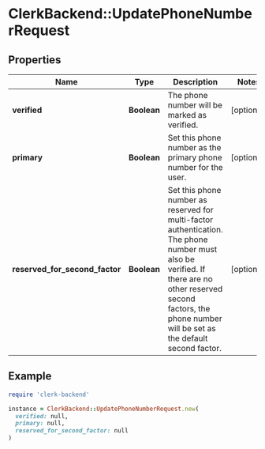 # ClerkBackend::UpdatePhoneNumberRequest

## Properties

| Name | Type | Description | Notes |
| ---- | ---- | ----------- | ----- |
| **verified** | **Boolean** | The phone number will be marked as verified. | [optional] |
| **primary** | **Boolean** | Set this phone number as the primary phone number for the user. | [optional] |
| **reserved_for_second_factor** | **Boolean** | Set this phone number as reserved for multi-factor authentication. The phone number must also be verified. If there are no other reserved second factors, the phone number will be set as the default second factor. | [optional] |

## Example

```ruby
require 'clerk-backend'

instance = ClerkBackend::UpdatePhoneNumberRequest.new(
  verified: null,
  primary: null,
  reserved_for_second_factor: null
)
```

